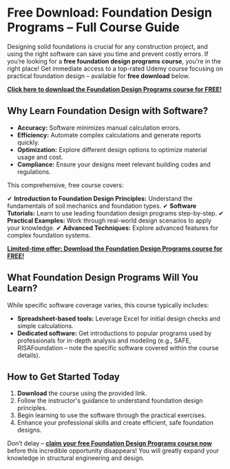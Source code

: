 # Free Download: Foundation Design Programs – Full Course Guide

Designing solid foundations is crucial for any construction project, and using the right software can save you time and prevent costly errors. If you’re looking for a **free foundation design programs course**, you're in the right place! Get immediate access to a top-rated Udemy course focusing on practical foundation design – available for **free download** below.

[**Click here to download the Foundation Design Programs course for FREE!**](https://udemywork.com/foundation-design-programs)

## Why Learn Foundation Design with Software?

*   **Accuracy:** Software minimizes manual calculation errors.
*   **Efficiency:** Automate complex calculations and generate reports quickly.
*   **Optimization:** Explore different design options to optimize material usage and cost.
*   **Compliance:** Ensure your designs meet relevant building codes and regulations.

This comprehensive, free course covers:

✔ **Introduction to Foundation Design Principles:** Understand the fundamentals of soil mechanics and foundation types.
✔ **Software Tutorials:** Learn to use leading foundation design programs step-by-step.
✔ **Practical Examples:** Work through real-world design scenarios to apply your knowledge.
✔ **Advanced Techniques:** Explore advanced features for complex foundation systems.

[**Limited-time offer: Download the Foundation Design Programs course for FREE!**](https://udemywork.com/foundation-design-programs)

## What Foundation Design Programs Will You Learn?

While specific software coverage varies, this course typically includes:

*   **Spreadsheet-based tools:** Leverage Excel for initial design checks and simple calculations.
*   **Dedicated software:** Get introductions to popular programs used by professionals for in-depth analysis and modeling (e.g., SAFE, RISAFoundation – note the specific software covered within the course details).

## How to Get Started Today

1. **Download** the course using the provided link.
2. Follow the instructor's guidance to understand foundation design principles.
3. Begin learning to use the software through the practical exercises.
4. Enhance your professional skills and create efficient, safe foundation designs.

Don’t delay – **[claim your free Foundation Design Programs course now](https://udemywork.com/foundation-design-programs)** before this incredible opportunity disappears! You will greatly expand your knowledge in structural engineering and design.

